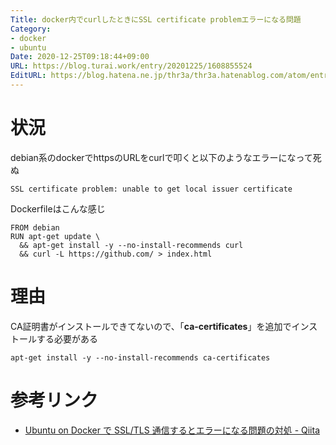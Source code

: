 ```yaml
---
Title: docker内でcurlしたときにSSL certificate problemエラーになる問題
Category:
- docker
- ubuntu
Date: 2020-12-25T09:18:44+09:00
URL: https://blog.turai.work/entry/20201225/1608855524
EditURL: https://blog.hatena.ne.jp/thr3a/thr3a.hatenablog.com/atom/entry/26006613669684490
---
```


# 状況

debian系のdockerでhttpsのURLをcurlで叩くと以下のようなエラーになって死ぬ

```
SSL certificate problem: unable to get local issuer certificate
```

Dockerfileはこんな感じ

```
FROM debian
RUN apt-get update \
  && apt-get install -y --no-install-recommends curl
  && curl -L https://github.com/ > index.html
```

# 理由

CA証明書がインストールできてないので、「**ca-certificates**」を追加でインストールする必要がある

```
apt-get install -y --no-install-recommends ca-certificates
```

# 参考リンク

- [Ubuntu on Docker で SSL/TLS 通信するとエラーになる問題の対処 - Qiita](https://qiita.com/shimacpyon/items/1af6d1ed69f6ad54c73c)
